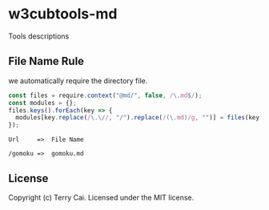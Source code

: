 # w3cubtools-md
Tools descriptions



## File Name Rule
we automatically require the directory file.

```js
const files = require.context("@md/", false, /\.md$/);
const modules = {};
files.keys().forEach(key => {
  modules[key.replace(/\.\//, "/").replace(/(\.md)/g, "")] = files(key).default;
});
```

```
Url     =>  File Name  

/gomoku =>  gomoku.md

```




## License

Copyright (c) Terry Cai. Licensed under the MIT license.



